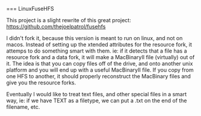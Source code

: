 === LinuxFuseHFS

This project is a slight rewrite of this great project:
https://github.com/thejoelpatrol/fusehfs

I didn't fork it, because this version is meant to run on linux, and not on macos. Instead of setting up the xtended attributes for the resource fork, it attemps to do something smart with them.  ie: if it detects that a file has a resource fork and a data fork, it will make a MacBinaryII file (virtually) out of it.  The idea is that you can copy files off of the drive, and onto another unix platform and you will end up with a useful MacBinaryII file. If you copy from one HFS to another, it should properly reconstruct the MacBinary files and give you the resource forks.

Eventually I would like to treat text files, and other special files in a smart way, ie: if we have TEXT as a filetype, we can put a .txt on the end of the filename, etc.


